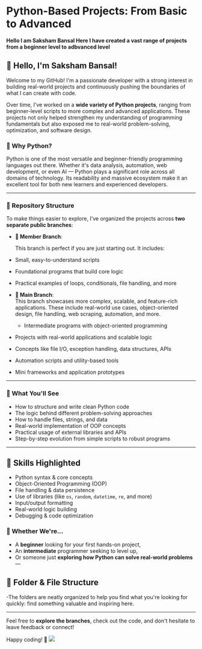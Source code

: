 
 # Python-Based Projects: From Basic to Advanced 

******Hello I am Saksham Bansal Here I have created a vast range of projects from a beginner level to adbvanced level******<br>
## 👋 Hello, I'm Saksham Bansal!

Welcome to my GitHub! I'm a passionate developer with a strong interest in building real-world projects and continuously pushing the boundaries of what I can create with code.

Over time, I’ve worked on a **wide variety of Python projects**, ranging from beginner-level scripts to more complex and advanced applications. These projects not only helped strengthen my understanding of programming fundamentals but also exposed me to real-world problem-solving, optimization, and software design.

### 🐍 Why Python?

Python is one of the most versatile and beginner-friendly programming languages out there. Whether it's data analysis, automation, web development, or even AI — Python plays a significant role across all domains of technology. Its readability and massive ecosystem make it an excellent tool for both new learners and experienced developers.

---

### 📁 Repository Structure

To make things easier to explore, I’ve organized the projects across **two separate public branches**:

- **🔰 Member Branch**:  

  This branch is perfect if you are just starting out. It includes:

- Small, easy-to-understand scripts
- Foundational programs that build core logic
- Practical examples of loops, conditionals, file handling, and more

- **🚀 Main Branch**:  
  This branch showcases more complex, scalable, and feature-rich applications. These include real-world use cases, object-oriented design, file handling, web scraping, automation, and more.
  - Intermediate programs with object-oriented programming
- Projects with real-world applications and scalable logic
- Concepts like file I/O, exception handling, data structures, APIs
- Automation scripts and utility-based tools
- Mini frameworks and application prototypes

---

### 📌 What You'll See

- How to structure and write clean Python code
- The logic behind different problem-solving approaches
- How to handle files, strings, and data
- Real-world implementation of OOP concepts
- Practical usage of external libraries and APIs
- Step-by-step evolution from simple scripts to robust programs

---
## 🧠 Skills Highlighted

- Python syntax & core concepts
- Object-Oriented Programming (OOP)
- File handling & data persistence
- Use of libraries (like `os`, `random`, `datetime`, `re`, and more)
- Input/output formatting
- Real-world logic building
- Debugging & code optimization

### 🌟 Whether We're...

- A **beginner** looking for your first hands-on project,
- An **intermediate** programmer seeking to level up,
- Or someone just **exploring how Python can solve real-world problems** —
## 📂 Folder & File Structure

-The folders are neatly organized to help you find what you're looking for quickly:
 find something valuable and inspiring here.

---

Feel free to **explore the branches**, check out the code, and don't hesitate to leave feedback or connect!

Happy coding! 🚀
<img src="https://webandcrafts.com/_next/image?url=https%3A%2F%2Fadmin.wac.co%2Fuploads%2FFeatures_Of_Python_1_f4ccd6d9f7.jpg&w=4500&q=90"/>
